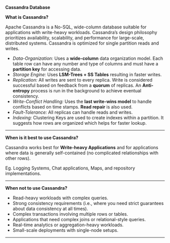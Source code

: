 **Cassandra Database**

**What is Cassandra?**

Apache Cassandra is a No-SQL, wide-column database suitable for applications with write-heavy workloads. Cassandra’s design philosophy prioritizes availability, scalability, and performance for large-scale, distributed systems. Cassandra is optimized for single partition reads and writes.

  - *Data-Organization:* Uses a **wide-column** data organization model. Each table row can have any number and type of columns and must have a **partition key** for accessing data.
  - *Storage Engine:* Uses **LSM-Trees + SS Tables** resulting in faster writes. 
  - *Replication:* All writes are sent to every replica. Write is considered successful based on feedback from a **quorum** of replicas. An **Anti-entropy** process is run in the background to achieve eventual consistency.
  - *Write-Conflict Handling:* Uses the **last write-wins model** to handle conflicts based on time stamps. **Read repair** is also used.
  - *Fault-Tolerance:* All replicas can handle reads and writes.
  - *Indexing:* Clustering Keys are used to create indexes within a partition. It suggests how rows are organized which helps for faster lookup.

------------------------------------------------------------------------------------------------------------------------------------------------------------
**When is it best to use Cassandra?**

Cassandra works best for **Write-heavy Applications** and for applications where data is generally self-contained (no complicated relationships with other rows).

Eg. Logging Systems, Chat applications, Maps, and repository implementations.

------------------------------------------------------------------------------------------------------------------------------------------------------------
**When not to use Cassandra?**

- Read-heavy workloads with complex queries.
- Strong consistency requirements (i.e., where you need strict guarantees about data consistency at all times).
- Complex transactions involving multiple rows or tables.
- Applications that need complex joins or relational-style queries.
- Real-time analytics or aggregation-heavy workloads.
- Small-scale deployments with single-node setups.

------------------------------------------------------------------------------------------------------------------------------------------------------------
